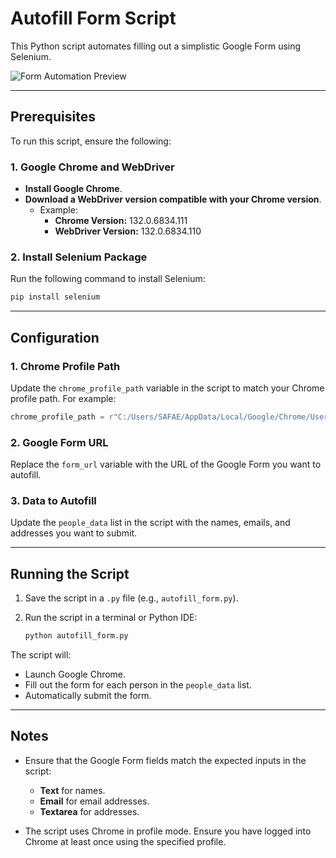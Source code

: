 # Autofill Form Script  

This Python script automates filling out a simplistic Google Form using Selenium.  

![Form Automation Preview](https://github.com/user-attachments/assets/48d2692c-7f02-403d-aca1-7ddd2f76c3ab)  

---

## Prerequisites  

To run this script, ensure the following:  

### 1. Google Chrome and WebDriver  

- **Install Google Chrome**.  
- **Download a WebDriver version compatible with your Chrome version**.  
  - Example:  
    - **Chrome Version:** 132.0.6834.111  
    - **WebDriver Version:** 132.0.6834.110  

### 2. Install Selenium Package  

Run the following command to install Selenium:  

```bash  
pip install selenium  
```  

---

## Configuration  

### 1. Chrome Profile Path  

Update the `chrome_profile_path` variable in the script to match your Chrome profile path. For example:  

```python  
chrome_profile_path = r"C:/Users/SAFAE/AppData/Local/Google/Chrome/User Data"  
```  

### 2. Google Form URL  

Replace the `form_url` variable with the URL of the Google Form you want to autofill.  

### 3. Data to Autofill  

Update the `people_data` list in the script with the names, emails, and addresses you want to submit.  

---

## Running the Script  

1. Save the script in a `.py` file (e.g., `autofill_form.py`).  
2. Run the script in a terminal or Python IDE:  

   ```bash  
   python autofill_form.py  
   ```  

The script will:  
- Launch Google Chrome.  
- Fill out the form for each person in the `people_data` list.  
- Automatically submit the form.  

---

## Notes  

- Ensure that the Google Form fields match the expected inputs in the script:  
  - **Text** for names.  
  - **Email** for email addresses.  
  - **Textarea** for addresses.  

- The script uses Chrome in profile mode. Ensure you have logged into Chrome at least once using the specified profile.
